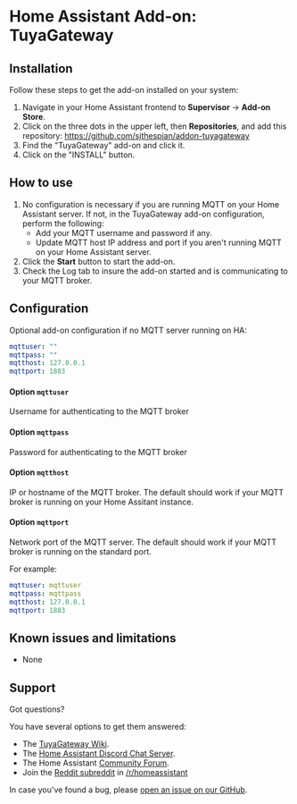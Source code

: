 # Home Assistant Add-on: TuyaGateway

## Installation

Follow these steps to get the add-on installed on your system:

1. Navigate in your Home Assistant frontend to **Supervisor** -> **Add-on Store**.
2. Click on the three dots in the upper left, then **Repositories**, and add this repository: https://github.com/sjthespian/addon-tuyagateway
3. Find the "TuyaGateway" add-on and click it.
4. Click on the "INSTALL" button.

## How to use

1. No configuration is necessary if you are running MQTT on your Home Assistant server. If not, in the TuyaGateway add-on configuration, perform the following:
    - Add your MQTT username and password if any.
    - Update MQTT host IP address and port if you aren't running MQTT on your Home Assistant server.
2. Click the **Start** button to start the add-on.
3. Check the Log tab to insure the add-on started and is communicating to your MQTT broker.

## Configuration

Optional add-on configuration if no MQTT server running on HA:

```yaml
mqttuser: ""
mqttpass: ""
mqtthost: 127.0.0.1
mqttport: 1883
```

#### Option `mqttuser`

Username for authenticating to the MQTT broker

#### Option `mqttpass`

Password for authenticating to the MQTT broker

#### Option `mqtthost`

IP or hostname of the MQTT broker. The default should work if your MQTT broker is running on your Home Assitant instance.

#### Option `mqttport`

Network port of the MQTT server. The default should work if your MQTT broker is running on the standard port.

For example:

```yaml
mqttuser: mqttuser
mqttpass: mqttpass
mqtthost: 127.0.0.1
mqttport: 1883
```

## Known issues and limitations

- None

## Support

Got questions?

You have several options to get them answered:

- The [TuyaGateway Wiki][tuyagateway-wiki].
- The [Home Assistant Discord Chat Server][discord].
- The Home Assistant [Community Forum][forum].
- Join the [Reddit subreddit][reddit] in [/r/homeassistant][reddit]

In case you've found a bug, please [open an issue on our GitHub][issue].

[discord]: https://discord.gg/c5DvZ4e
[forum]: https://community.home-assistant.io
[issue]: https://github.com/home-assistant/hassio-addons/issues
[reddit]: https://reddit.com/r/homeassistant
[tuyagateway]: https://github.com/TradeFace/tuyagateway
[tuyagateway-wiki]: https://github.com/TradeFace/tuyagateway/wiki
